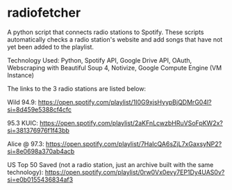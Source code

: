 # radiofetcher
A python script that connects radio stations to Spotify.
These scripts automatically checks a radio station's website and add songs that have not yet been added to the playlist.

Technology Used: Python, Spotify API, Google Drive API, OAuth, Webscraping with Beautiful Soup 4, Notivize, Google Compute Engine (VM Instance)

The links to the 3 radio stations are listed below:

Wild 94.9: https://open.spotify.com/playlist/1I0G9xjsHyypBjQDMrG04l?si=8d459e5388cf4cfc

95.3 KUIC: https://open.spotify.com/playlist/2aKFnLcwzbHRuVSoFpKW2x?si=381376976f1f43bb

Alice @ 97.3: https://open.spotify.com/playlist/7HaIcQA6sZjL7xGaxsyNP2?si=8e0698a370ab4acb

US Top 50 Saved (not a radio station, just an archive built with the same technology): https://open.spotify.com/playlist/0rw0Vx0evy7EP1Dy4UAS0v?si=e0b0155436834af3
